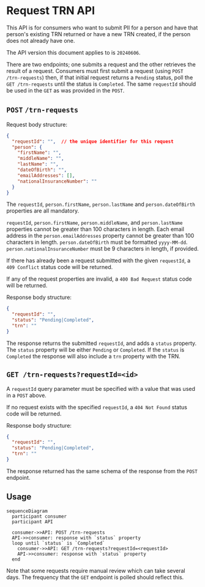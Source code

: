# Request TRN API

This API is for consumers who want to submit PII for a person and have that person's existing TRN returned or have a new TRN created, if the person does not already have one.

The API version this document applies to is `20240606`.

There are two endpoints; one submits a request and the other retrieves the result of a request.
Consumers must first submit a request (using `POST /trn-requests`) then, if that initial request returns a `Pending` status, poll the `GET /trn-requests` until the status is `Completed`. The same `requestId` should be used in the `GET` as was provided in the `POST`.

## `POST` `/trn-requests`

Request body structure:
```json
{
  "requestId": "",  // the unique identifier for this request
  "person": {
    "firstName": "",
    "middleName": "",
    "lastName": "",
    "dateOfBirth": "",
    "emailAddresses": [],
    "nationalInsuranceNumber": ""
  }
}
```

The `requestId`, `person.firstName`, `person.lastName` and `person.dateOfBirth` properties are all mandatory.

`requestId`, `person.firstName`, `person.middleName`, and `person.lastName` properties cannot be greater than 100 characters in length.
Each email address in the `person.emailAddresses` property cannot be greater than 100 characters in length.
`person.dateOfBirth` must be formatted `yyyy-MM-dd`.
`person.nationalInsuranceNumber` must be 9 characters in length, if provided.

If there has already been a request submitted with the given `requestId`, a `409 Conflict` status code will be returned.

If any of the request properties are invalid, a `400 Bad Request` status code will be returned.

Response body structure:
```json
{
  "requestId": "",
  "status": "Pending|Completed",
  "trn": ""
}
```

The response returns the submitted `requestId`, and adds a `status` property. The `status` property will be either `Pending` or `Completed`. If the `status` is `Completed` the response will also include a `trn` property with the TRN.

## `GET /trn-requests?requestId=<id>`

A `requestId` query parameter must be specified with a value that was used in a `POST` above.

If no request exists with the specified `requestId`, a `404 Not Found` status code will be returned.

Response body structure:
```json
{
  "requestId": "",
  "status": "Pending|Completed",
  "trn": ""
}
```

The response returned has the same schema of the response from the `POST` endpoint.

## Usage

```mermaid
sequenceDiagram
  participant consumer
  participant API

  consumer->>API: POST /trn-requests
  API->>consumer: response with `status` property
  loop until `status` is `Completed`
    consumer->>API: GET /trn-requests?requestId=<requestId>
    API->>consumer: response with `status` property
  end
```

Note that some requests require manual review which can take several days. The frequency that the `GET` endpoint is polled should reflect this.

